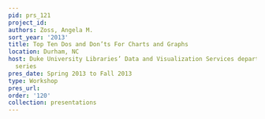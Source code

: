 ```yaml
---
pid: prs_121
project_id: 
authors: Zoss, Angela M.
sort_year: '2013'
title: Top Ten Dos and Don’ts For Charts and Graphs
location: Durham, NC
host: Duke University Libraries’ Data and Visualization Services department workshop
  series
pres_date: Spring 2013 to Fall 2013
type: Workshop
pres_url: 
order: '120'
collection: presentations
---
```

